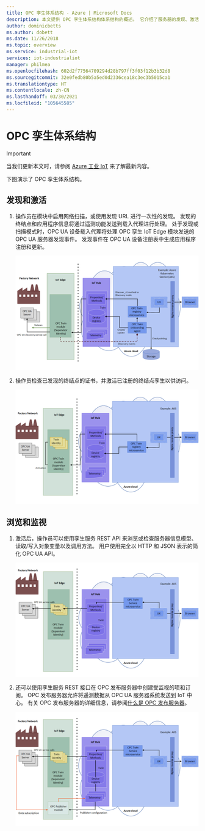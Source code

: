 ```yaml
---
title: OPC 孪生体系结构 - Azure | Microsoft Docs
description: 本文提供 OPC 孪生体系结构体系结构的概述。 它介绍了服务器的发现、激活、浏览和监视。
author: dominicbetts
ms.author: dobett
ms.date: 11/26/2018
ms.topic: overview
ms.service: industrial-iot
services: iot-industrialiot
manager: philmea
ms.openlocfilehash: 602d2f77564709294d28b797ff3f03f12b3b32d8
ms.sourcegitcommit: 32e0fedb80b5a5ed0d2336cea18c3ec3b5015ca1
ms.translationtype: HT
ms.contentlocale: zh-CN
ms.lasthandoff: 03/30/2021
ms.locfileid: "105645585"
---
```

# <a name="opc-twin-architecture"></a>OPC 孪生体系结构

> [!IMPORTANT]
> 当我们更新本文时，请参阅 [Azure 工业 IoT](https://azure.github.io/Industrial-IoT/) 来了解最新内容。

下图演示了 OPC 孪生体系结构。

## <a name="discover-and-activate"></a>发现和激活

1. 操作员在模块中启用网络扫描，或使用发现 URL 进行一次性的发现。 发现的终结点和应用程序信息将通过遥测功能发送到载入代理进行处理。  处于发现或扫描模式时，OPC UA 设备载入代理将处理 OPC 孪生 IoT Edge 模块发送的 OPC UA 服务器发现事件。 发现事件在 OPC UA 设备注册表中生成应用程序注册和更新。

   ![此关系图显示了在发现或扫描模式下具有 OPC 孪生 IoT Edge 模块的 OPC 孪生体系结构。](media/overview-opc-twin-architecture/opc-twin1.png)

1. 操作员检查已发现的终结点的证书，并激活已注册的终结点孪生以供访问。 

   ![此关系图显示了具有 IoT Edge“孪生标识”的 OPC 孪生体系结构。](media/overview-opc-twin-architecture/opc-twin2.png)

## <a name="browse-and-monitor"></a>浏览和监视

1. 激活后，操作员可以使用孪生服务 REST API 来浏览或检查服务器信息模型、读取/写入对象变量以及调用方法。  用户使用完全以 HTTP 和 JSON 表示的简化 OPC UA API。

   ![此关系图显示了用于浏览和检查服务器信息模型的 OPC 孪生体系结构设置。](media/overview-opc-twin-architecture/opc-twin3.png)

1. 还可以使用孪生服务 REST 接口在 OPC 发布服务器中创建受监视的项和订阅。 OPC 发布服务器允许将遥测数据从 OPC UA 服务器系统发送到 IoT 中心。 有关 OPC 发布服务器的详细信息，请参阅[什么是 OPC 发布服务器](overview-opc-publisher.md)。

   ![OPC 孪生的工作原理](media/overview-opc-twin-architecture/opc-twin4.png)

